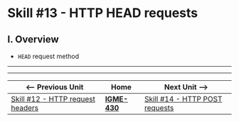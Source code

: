 # Skill #13 - HTTP HEAD requests


## I. Overview 

- `HEAD` request method


<hr><hr>

| <-- Previous Unit | Home | Next Unit -->
| --- | --- | --- 
|   [Skill #12 - HTTP request headers](12-http-request-headers.md) |  [**IGME-430**](../) | [Skill #14 - HTTP POST requests](14-http-post-requests.md)

